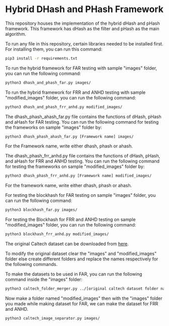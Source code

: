 # Hybrid DHash and PHash Framework
This repository houses the implementation of the hybrid dHash and pHash framework. This framework has dHash as the filter and pHash as the main algorithm. 

To run any file in this repository, certain libraries needed to be installed first. For installing them, you can run this command:

```bash
pip3 install -r requirements.txt
```

To run the hybrid framework for FAR testing with sample "images" folder, you can run the following command:
```bash
python3 dhash_and_phash_far.py images/
```
To run the hybrid framework for FRR and ANHD testing with sample "modified\_images" folder, you can run the following command:
```bash
python3 dhash_and_phash_frr_anhd.py modified_images/
```

The dhash\_phash\_ahash\_far.py file contains the functions of dHash, pHash and aHash for FAR testing. You can run the following command for testing the frameworks on sample "images" folder by:
```bash
python3 dhash_phash_ahash_far.py [Framework name] images/
```
For the Framework name, write either dhash, phash or ahash.

The dhash\_phash\_frr\_anhd.py file contains the functions of dHash, pHash, and aHash for FRR and ANHD testing. You can run the following command for testing the frameworks on sample "modified\_images" folder by:
```bash
python3 dhash_phash_frr_anhd.py [Framework name] modified_images/ 
```

For the framework name, write either dhash, phash or ahash.

For testing the blockhash for FAR testing on sample "images" folder, you can run the following command:
```bash
python3 blockhash_far.py images/
```

For testing the Blockhash for FRR and ANHD testing on sample "modified\_images" folder, you can run the following command:
```bash
python3 blockhash_frr_anhd.py modified_images/
```

The original Caltech dataset can be downloaded from [here](http://www.vision.caltech.edu/Image_Datasets/Caltech101/101_ObjectCategories.tar.gz).

To modify the original dataset clear the "images" and "modified\_images" folder else create different folders and replace the names respectively for the following commands.

To make the datasets to be used in FAR, you can run the following command inside the "images" folder:
```bash
python3 caltech_folder_merger.py ../[original caltech dataset folder name]/
```
Now make a folder named "modified\_images" then with the "images" folder you made while making dataset for FAR, we can make the dataset for FRR and ANHD.
```bash
python3 caltech_image_separator.py images/
```


